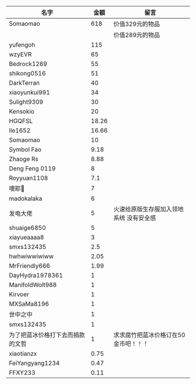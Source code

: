 |名字|金额|留言|
|----|----|----|
Somaomao|618|价值329元的物品
|||价值289元的物品
yufengoh|115
wzyEVR|65
Bedrock1289|55
shikong0516|51
DarkTerran|40
xiaoyunkui991|34
Sulight9309|30
Kensokio|20
HGQFSL|18.26
lle1652|16.66
Somaomao|10
Symbol Fao|9.18
Zhaoge Rs|8.88
Deng Feng 0119|8
Royyuan1108|7.1
噢耶👻|7
madokalaka|6
发电大佬|5|火速给原版生存服加入领地系统 没有安全感
shuaige6850|5
xiayueaaaa8|3
smxs132435|2.5
hwhwiwwiwiww|2.05
MrFriendly666|1.99
DayHydra1978361|1
ManifoldWolt988|1
Kirvoer|1
MXSaMa8196|1
世中之中|1
smxs132435|1
为了把蓝冰价格打下去而捐款的文哲|1|求求腐竹把蓝冰价格订在50金币吧！！！
xiaotianzx|0.75
FeiYangyang1234|0.47
FFXY233|0.11